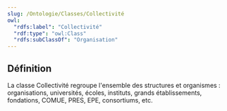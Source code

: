 ```yaml
---
slug: /Ontologie/Classes/Collectivité
owl:
  "rdfs:label": "Collectivité"
  "rdf:type": "owl:Class"
  "rdfs:subClassOf": "Organisation"
---
```


<OntologyTable frontMatter={frontMatter}/>

## Définition

La classe Collectivité regroupe l'ensemble des structures et organismes : organisations, universités, écoles, instituts, grands établissements, fondations, COMUE, PRES, EPE, consortiums, etc.
